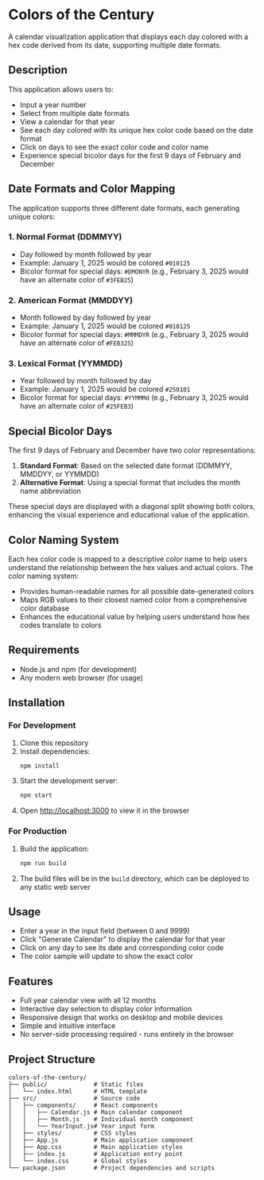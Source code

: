 # Colors of the Century

A calendar visualization application that displays each day colored with a hex code derived from its date, supporting multiple date formats.

## Description

This application allows users to:
- Input a year number
- Select from multiple date formats
- View a calendar for that year
- See each day colored with its unique hex color code based on the date format
- Click on days to see the exact color code and color name
- Experience special bicolor days for the first 9 days of February and December

## Date Formats and Color Mapping

The application supports three different date formats, each generating unique colors:

### 1. Normal Format (DDMMYY)
- Day followed by month followed by year
- Example: January 1, 2025 would be colored `#010125`
- Bicolor format for special days: `#DMONYR` (e.g., February 3, 2025 would have an alternate color of `#3FEB25`)

### 2. American Format (MMDDYY)
- Month followed by day followed by year
- Example: January 1, 2025 would be colored `#010125`
- Bicolor format for special days: `#MMMDYR` (e.g., February 3, 2025 would have an alternate color of `#FEB325`)

### 3. Lexical Format (YYMMDD)
- Year followed by month followed by day
- Example: January 1, 2025 would be colored `#250101`
- Bicolor format for special days: `#YYMMMd` (e.g., February 3, 2025 would have an alternate color of `#25FEB3`)

## Special Bicolor Days

The first 9 days of February and December have two color representations:

1. **Standard Format**: Based on the selected date format (DDMMYY, MMDDYY, or YYMMDD)
2. **Alternative Format**: Using a special format that includes the month name abbreviation

These special days are displayed with a diagonal split showing both colors, enhancing the visual experience and educational value of the application.

## Color Naming System

Each hex color code is mapped to a descriptive color name to help users understand the relationship between the hex values and actual colors. The color naming system:

- Provides human-readable names for all possible date-generated colors
- Maps RGB values to their closest named color from a comprehensive color database
- Enhances the educational value by helping users understand how hex codes translate to colors

## Requirements

- Node.js and npm (for development)
- Any modern web browser (for usage)

## Installation

### For Development

1. Clone this repository
2. Install dependencies:
   ```bash
   npm install
   ```
3. Start the development server:
   ```bash
   npm start
   ```
4. Open [http://localhost:3000](http://localhost:3000) to view it in the browser

### For Production

1. Build the application:
   ```bash
   npm run build
   ```
2. The build files will be in the `build` directory, which can be deployed to any static web server

## Usage

- Enter a year in the input field (between 0 and 9999)
- Click "Generate Calendar" to display the calendar for that year
- Click on any day to see its date and corresponding color code
- The color sample will update to show the exact color

## Features

- Full year calendar view with all 12 months
- Interactive day selection to display color information
- Responsive design that works on desktop and mobile devices
- Simple and intuitive interface
- No server-side processing required - runs entirely in the browser

## Project Structure

```
colors-of-the-century/
├── public/             # Static files
│   └── index.html      # HTML template
├── src/                # Source code
│   ├── components/     # React components
│   │   ├── Calendar.js # Main calendar component
│   │   ├── Month.js    # Individual month component
│   │   └── YearInput.js# Year input form
│   ├── styles/         # CSS styles
│   ├── App.js          # Main application component
│   ├── App.css         # Main application styles
│   ├── index.js        # Application entry point
│   └── index.css       # Global styles
└── package.json        # Project dependencies and scripts
```

